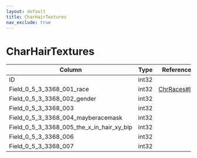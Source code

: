 ```yaml
---
layout: default
title: CharHairTextures
nav_exclude: true
---
```

# CharHairTextures

| Column | Type | Reference | Comment |
|--------|------|-----------|---------|
|ID|int32|||
|Field_0_5_3_3368_001_race|int32|[ChrRaces#ID](ChrRaces)||
|Field_0_5_3_3368_002_gender|int32|||
|Field_0_5_3_3368_003|int32|||
|Field_0_5_3_3368_004_mayberacemask|int32|||
|Field_0_5_3_3368_005_the_x_in_hair_xy_blp|int32|||
|Field_0_5_3_3368_006|int32|||
|Field_0_5_3_3368_007|int32|||
